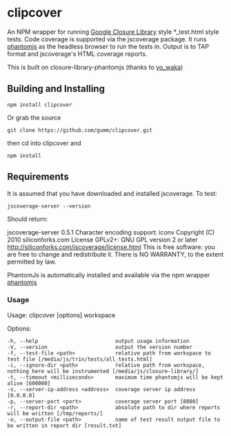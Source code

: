 clipcover
=======

An NPM wrapper for running [Google Closure Library](http://code.google.com/closure/library/index.html) style *_test.html style tests. Code
coverage is supported via the jscoverage package. It runs [phantomjs](http://code.google.com/p/phantomjs/) as the headless browser to run the tests in.
Output is to TAP format and jscoverage's HTML coverage reports.

This is built on closure-library-phantomjs (thanks to [yo_waka](https://github.com/waka))

Building and Installing
-----------------------

```shell
npm install clipcover
```

Or grab the source

```shell
git clone https://github.com/gumm/clipcover.git
```

then cd into clipcover and

```shell
npm install
```

Requirements
------------

It is assumed that you have downloaded and installed jscoverage. To test:
```shell
jscoverage-server --version
```
Should return:

jscoverage-server 0.5.1
Character encoding support: iconv
Copyright (C) 2010 siliconforks.com
License GPLv2+: GNU GPL version 2 or later <http://siliconforks.com/jscoverage/license.html>
This is free software: you are free to change and redistribute it.
There is NO WARRANTY, to the extent permitted by law.

PhantomJs is automatically installed and available via the npm wrapper [phantomjs](https://npmjs.org/package/phantomjs)

### Usage

Usage: clipcover [options] workspace <path to project root>

  Options:

    -h, --help                         output usage information
    -V, --version                      output the version number
    -f, --test-file <path>             relative path from workspace to test file [/media/js/trin/tests/all_tests.html]
    -i, --ignore-dir <path>            relative path from workspace, nothing here will be instrumented [/media/js/closure-library/]
    -t, --timeout <milliseconds>       maximum time phantomjs will be kept alive [600000]
    -s, --server-ip-address <address>  coverage server ip address [0.0.0.0]
    -p, --server-port <port>           coverage server port [8080]
    -r, --report-dir <path>            absolute path to dir where reports will be written [/tmp/reports/]
    -o, --output-file <path>           name of test result output file to be written in report dir [result.txt]